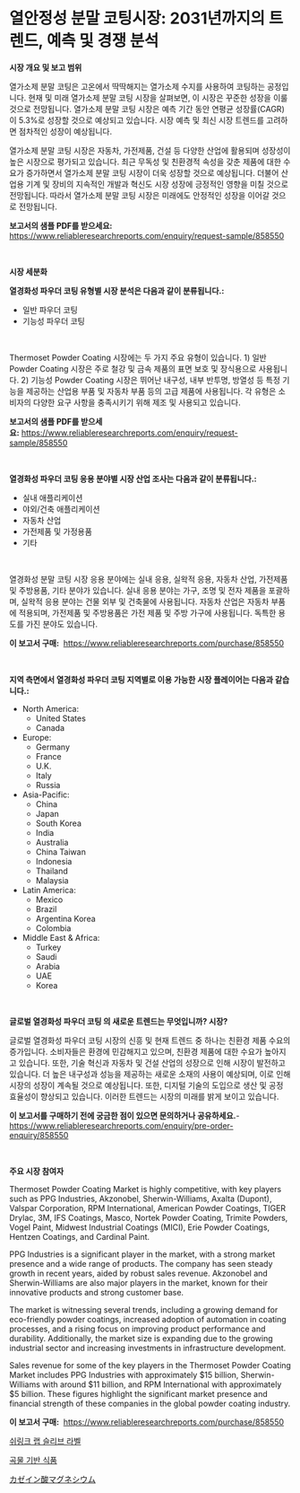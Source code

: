 <p><h1>열안정성 분말 코팅시장: 2031년까지의 트렌드, 예측 및 경쟁 분석</h1></p><p><strong>시장 개요 및 보고 범위</strong></p>
<p><p>열가소제 분말 코팅은 고온에서 딱딱해지는 열가소제 수지를 사용하여 코팅하는 공정입니다. 현재 및 미래 열가소제 분말 코팅 시장을 살펴보면, 이 시장은 꾸준한 성장을 이룰 것으로 전망됩니다. 열가소제 분말 코팅 시장은 예측 기간 동안 연평균 성장률(CAGR)이 5.3%로 성장할 것으로 예상되고 있습니다. 시장 예측 및 최신 시장 트렌드를 고려하면 점차적인 성장이 예상됩니다.</p><p>열가소제 분말 코팅 시장은 자동차, 가전제품, 건설 등 다양한 산업에 활용되며 성장성이 높은 시장으로 평가되고 있습니다. 최근 무독성 및 친환경적 속성을 갖춘 제품에 대한 수요가 증가하면서 열가소제 분말 코팅 시장이 더욱 성장할 것으로 예상됩니다. 더불어 산업용 기계 및 장비의 지속적인 개발과 혁신도 시장 성장에 긍정적인 영향을 미칠 것으로 전망됩니다. 따라서 열가소제 분말 코팅 시장은 미래에도 안정적인 성장을 이어갈 것으로 전망됩니다.</p></p>
<p><strong>보고서의 샘플 PDF를 받으세요:</strong> <a href="https://www.reliableresearchreports.com/enquiry/request-sample/858550">https://www.reliableresearchreports.com/enquiry/request-sample/858550</a></p>
<p>&nbsp;</p>
<p><strong>시장 세분화</strong></p>
<p><strong>열경화성 파우더 코팅 유형별 시장 분석은 다음과 같이 분류됩니다.:</strong></p>
<p><ul><li>일반 파우더 코팅</li><li>기능성 파우더 코팅</li></ul></p>
<p>&nbsp;</p>
<p><p>Thermoset Powder Coating 시장에는 두 가지 주요 유형이 있습니다. 1) 일반 Powder Coating 시장은 주로 철강 및 금속 제품의 표면 보호 및 장식용으로 사용됩니다. 2)  기능성 Powder Coating 시장은 뛰어난 내구성, 내부 반투명, 방열성 등 특정 기능을 제공하는 산업용 부품 및 자동차 부품 등의 고급 제품에 사용됩니다. 각 유형은 소비자의 다양한 요구 사항을 충족시키기 위해 제조 및 사용되고 있습니다.</p></p>
<p><strong>보고서의 샘플 PDF를 받으세요:</strong>&nbsp;<a href="https://www.reliableresearchreports.com/enquiry/request-sample/858550">https://www.reliableresearchreports.com/enquiry/request-sample/858550</a></p>
<p>&nbsp;</p>
<p><strong> 열경화성 파우더 코팅 응용 분야별 시장 산업 조사는 다음과 같이 분류됩니다.:</strong></p>
<p><ul><li>실내 애플리케이션</li><li>야외/건축 애플리케이션</li><li>자동차 산업</li><li>가전제품 및 가정용품</li><li>기타</li></ul></p>
<p>&nbsp;</p>
<p><p>열경화성 분말 코팅 시장 응용 분야에는 실내 응용, 실왁적 응용, 자동차 산업, 가전제품 및 주방용품, 기타 분야가 있습니다. 실내 응용 분야는 가구, 조명 및 전자 제품을 포괄하며, 실왁적 응용 분야는 건물 외부 및 건축물에 사용됩니다. 자동차 산업은 자동차 부품에 적용되며, 가전제품 및 주방용품은 가전 제품 및 주방 가구에 사용됩니다. 독특한 용도를 가진 분야도 있습니다.</p></p>
<p><strong>이 보고서 구매:</strong>&nbsp; <a href="https://www.reliableresearchreports.com/purchase/858550">https://www.reliableresearchreports.com/purchase/858550</a></p>
<p>&nbsp;</p>
<p><strong>지역 측면에서 열경화성 파우더 코팅 지역별로 이용 가능한 시장 플레이어는 다음과 같습니다.:</strong></p>
<p><ul>
    <li>
        North America:
        <ul>
            <li>United States</li>
            <li>Canada</li>
        </ul>
    </li>
    <li>
        Europe:
        <ul>
            <li>Germany</li>
            <li>France</li>
            <li>U.K.</li>
            <li>Italy</li>
            <li>Russia</li>
        </ul>
    </li>
    <li>
        Asia-Pacific:
        <ul>
            <li>China</li>
            <li>Japan</li>
            <li>South Korea</li>
            <li>India</li>
            <li>Australia</li>
            <li>China Taiwan</li>
            <li>Indonesia</li>
            <li>Thailand</li>
            <li>Malaysia</li>
        </ul>
    </li>
    <li>
        Latin America:
        <ul>
            <li>Mexico</li>
            <li>Brazil</li>
            <li>Argentina Korea</li>
            <li>Colombia</li>
        </ul>
    </li>
    <li>
        Middle East & Africa:
        <ul>
            <li>Turkey</li>
            <li>Saudi</li>
            <li>Arabia</li>
            <li>UAE</li>
            <li>Korea</li>
        </ul>
    </li>
    </ul></p>
<p>&nbsp;</p>
<p><strong>글로벌 열경화성 파우더 코팅 의 새로운 트렌드는 무엇입니까? 시장?</strong></p>
<p><p>글로벌 열경화성 파우더 코팅 시장의 신흥 및 현재 트렌드 중 하나는 친환경 제품 수요의 증가입니다. 소비자들은 환경에 민감해지고 있으며, 친환경 제품에 대한 수요가 높아지고 있습니다. 또한, 기술 혁신과 자동차 및 건설 산업의 성장으로 인해 시장이 발전하고 있습니다. 더 높은 내구성과 성능을 제공하는 새로운 소재의 사용이 예상되며, 이로 인해 시장의 성장이 계속될 것으로 예상됩니다. 또한, 디지털 기술의 도입으로 생산 및 공정 효율성이 향상되고 있습니다.  이러한 트렌드는 시장의 미래를 밝게 보이고 있습니다.</p></p>
<p><strong>이 보고서를 구매하기 전에 궁금한 점이 있으면 문의하거나 공유하세요.</strong>- <a href="https://www.reliableresearchreports.com/enquiry/pre-order-enquiry/858550">https://www.reliableresearchreports.com/enquiry/pre-order-enquiry/858550</a></p>
<p>&nbsp;</p>
<p><strong>주요 시장 참여자</strong></p>
<p><p>Thermoset Powder Coating Market is highly competitive, with key players such as PPG Industries, Akzonobel, Sherwin-Williams, Axalta (Dupont), Valspar Corporation, RPM International, American Powder Coatings, TIGER Drylac, 3M, IFS Coatings, Masco, Nortek Powder Coating, Trimite Powders, Vogel Paint, Midwest Industrial Coatings (MICI), Erie Powder Coatings, Hentzen Coatings, and Cardinal Paint.</p><p>PPG Industries is a significant player in the market, with a strong market presence and a wide range of products. The company has seen steady growth in recent years, aided by robust sales revenue. Akzonobel and Sherwin-Williams are also major players in the market, known for their innovative products and strong customer base. </p><p>The market is witnessing several trends, including a growing demand for eco-friendly powder coatings, increased adoption of automation in coating processes, and a rising focus on improving product performance and durability. Additionally, the market size is expanding due to the growing industrial sector and increasing investments in infrastructure development.</p><p>Sales revenue for some of the key players in the Thermoset Powder Coating Market includes PPG Industries with approximately $15 billion, Sherwin-Williams with around $11 billion, and RPM International with approximately $5 billion. These figures highlight the significant market presence and financial strength of these companies in the global powder coating industry.</p></p>
<p><strong>이 보고서 구매:</strong>&nbsp;&nbsp;<a href="https://www.reliableresearchreports.com/purchase/858550">https://www.reliableresearchreports.com/purchase/858550</a></p>
<p><p><a href="https://github.com/CliftonFisher9067/Market-Research-Report-List-1/blob/main/27160984897.md">쉬링크 랩 슬리브 라벨</a></p><p><a href="https://github.com/fernandotryO5lson96765/Market-Research-Report-List-1/blob/main/70010834898.md">곡물 기반 식품</a></p><p><a href="https://medium.com/@harmonybogan1944/%E3%83%9E%E3%82%B0%E3%83%8D%E3%82%B7%E3%82%A6%E3%83%A0%E3%82%AB%E3%82%BB%E3%82%A4%E3%83%8A%E3%83%BC%E3%83%88%E5%B8%82%E5%A0%B4%E8%AA%BF%E6%9F%BB%E3%83%AC%E3%83%9D%E3%83%BC%E3%83%88-%E3%81%9D%E3%81%AE%E6%AD%B4%E5%8F%B2%E3%81%A82031%E5%B9%B4%E3%81%BE%E3%81%A7%E3%81%AE%E4%BA%88%E6%B8%AC-76162d289a3e">カゼイン酸マグネシウム</a></p></p>
